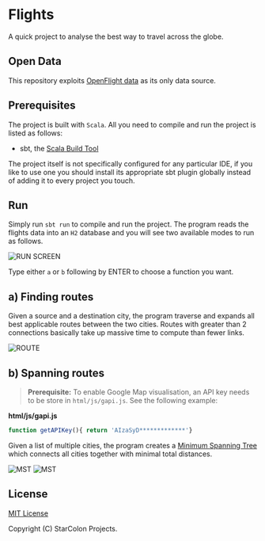 # Flights

A quick project to analyse the best way to travel across
the globe. 

## Open Data

This repository exploits [OpenFlight data](http://openflights.org/data.html) 
as its only data source.

## Prerequisites

The project is built with `Scala`. All you need to compile and run 
the project is listed as follows:

- sbt, the [Scala Build Tool](http://www.scala-sbt.org/download.html)

The project itself is not specifically configured for any particular IDE, if
you like to use one you should install its appropriate sbt plugin globally
instead of adding it to every project you touch.

## Run

Simply run `sbt run` to compile and run the project.
The program reads the flights data into an `H2` database and you will see 
two available modes to run as follows.

![RUN SCREEN](/media/run.png)

Type either `a` or `b` following by ENTER to choose a function you want.

## a) Finding routes

Given a source and a destination city, the program traverse and 
expands all best applicable routes between the two cities. 
Routes with greater than 2 connections basically take up massive time 
to compute than fewer links.

![ROUTE](/media/route.png)

## b) Spanning routes

>**Prerequisite:** To enable Google Map visualisation, an API key needs 
to be store in `html/js/gapi.js`. See the following example:

**html/js/gapi.js**

```javascript
function getAPIKey(){ return 'AIzaSyD*************'}
```

Given a list of multiple cities, the program creates a 
[Minimum Spanning Tree](https://en.wikipedia.org/wiki/Minimum_spanning_tree) 
which connects all cities together with minimal total distances.

![MST](/media/mst1.png)
![MST](/media/mst2.png)

## License

[MIT License](https://opensource.org/licenses/MIT)

Copyright (C) StarColon Projects.



